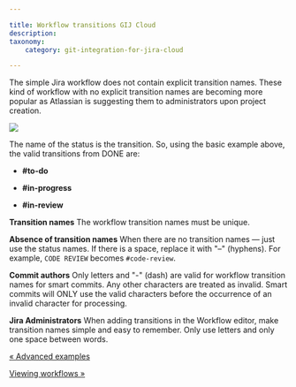 ```yaml
---

title: Workflow transitions GIJ Cloud
description:
taxonomy:
    category: git-integration-for-jira-cloud

---
```

The simple Jira workflow does not contain explicit transition names. These kind of workflow with no explicit transition names are becoming more popular as Atlassian is suggesting them to administrators upon project creation.

![](https://bigbrassband.atlassian.net/wiki/download/thumbnails/1923025389/gitcloud-jira-workflow-chart.png?version=1&modificationDate=1634729137964&cacheVersion=1&api=v2&width=217&height=241)

The name of the status is the transition. So, using the basic example above, the valid transitions from DONE are:

*   **#to-do**

*   **#in-progress**

*   **#in-review**


**Transition names**
The workflow transition names must be unique.

**Absence of transition names**
When there are no transition names — just use the status names. If there is a space, replace it with "–" (hyphens). For example, `CODE REVIEW` becomes `#code-review`.

**Commit authors**
Only letters and "-" (dash) are valid for workflow transition names for smart commits. Any other characters are treated as invalid. Smart commits will ONLY use the valid characters before the occurrence of an invalid character for processing.

**Jira Administrators**
When adding transitions in the Workflow editor, make transition names simple and easy to remember. Only use letters and only one space between words.

[« Advanced examples](/git-integration-for-jira-cloud/Advanced-examples)

[Viewing workflows »](/git-integration-for-jira-cloud/Viewing-workflows)

